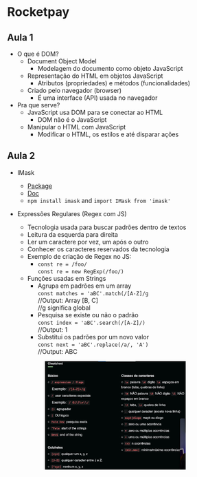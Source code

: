 # Rocketpay

## Aula 1

- O que é DOM?
  - Document Object Model
    - Modelagem do documento como objeto JavaScript
  - Representação do HTML em objetos JavaScript
    - Atributos (propriedades) e métodos (funcionalidades)
  - Criado pelo navegador (browser)
    - É uma interface (API) usada no navegador
- Pra que serve?
  - JavaScript usa DOM para se conectar ao HTML
    - DOM não é o JavaScript
  - Manipular o HTML com JavaScript
    - Modificar o HTML, os estilos e até disparar ações

## Aula 2

- IMask
  - [Package](https://www.npmjs.com/package/imask)
  - [Doc](https://imask.js.org/)
  - `npm install imask` and `import IMask from 'imask'`
- Expressões Regulares (Regex com JS)

  - Tecnologia usada para buscar padrões dentro de textos
  - Leitura da esquerda para direita
  - Ler um caractere por vez, um após o outro
  - Conhecer os caracteres reservados da tecnologia
  - Exemplo de criação de Regex no JS:
    - `const re = /foo/`
      <br />
      `const re = new RegExp(/foo/)`
  - Funções usadas em Strings
    - Agrupa em padrões em um array
      <br />
      `const matches = 'aBC'.match(/[A-Z]/g`
      <br />
      //Output: Array [B, C]
      <br />
      //g significa global
    - Pesquisa se existe ou não o padrão
      <br />
      `const index = 'aBC'.search(/[A-Z]/)`
      <br />
      //Output: 1
    - Substitui os padrões por um novo valor
      <br />
      `const next = 'aBC'.replace(/a/, 'A')`
      <br />
      //Output: ABC

<p align="center">
  <img alt="cheatsheat Regex" src=".github/cheatsheet-regex.jpg" width="65%">
</p>
